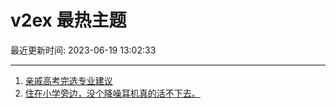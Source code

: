 # v2ex 最热主题

最近更新时间: 2023-06-19 13:02:33

--- 
1. [亲戚高考完选专业建议](https://www.v2ex.com/t/949829) 
2. [住在小学旁边，没个降噪耳机真的活不下去。](https://www.v2ex.com/t/949849) 
